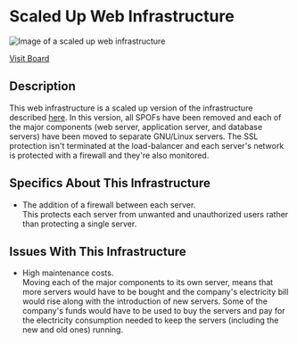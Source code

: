 # Scaled Up Web Infrastructure

![Image of a scaled up web infrastructure](3-scale_up.jpg)

[Visit Board](https://www.canva.com/design/DAFswd9L-is/KdIZh8kjPxT2sCFFBYEFIw/edit?utm_content=DAFswd9L-is&utm_campaign=designshare&utm_medium=link2&utm_source=sharebutton)

## Description

This web infrastructure is a scaled up version of the infrastructure described [here](2-secured_and_monitored_web_infrastructure.md). In this version, all SPOFs have been removed and each of the major components (web server, application server, and database servers) have been moved to separate GNU/Linux servers. The SSL protection isn't terminated at the load-balancer and each server's network is protected with a firewall and they're also monitored.

## Specifics About This Infrastructure

+ The addition of a firewall between each server.<br/>This protects each server from unwanted and unauthorized users rather than protecting a single server.

## Issues With This Infrastructure

+ High maintenance costs.<br/>Moving each of the major components to its own server, means that more servers would have to be bought and the company's electricity bill would rise along with the introduction of new servers. Some of the company's funds would have to be used to buy the servers and pay for the electricity consumption needed to keep the servers (including the new and old ones) running.
